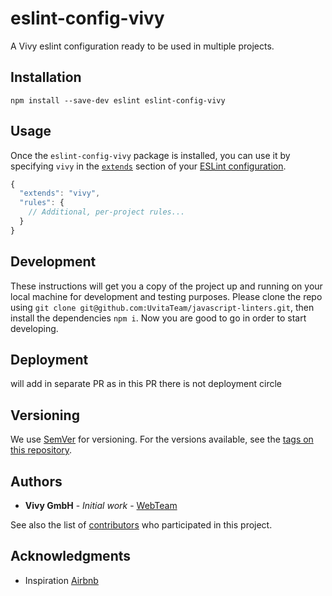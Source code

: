 # eslint-config-vivy

A Vivy eslint configuration ready to be used in multiple projects.

## Installation
```
npm install --save-dev eslint eslint-config-vivy
```

## Usage

Once the `eslint-config-vivy` package is installed, you can use it by specifying `vivy` in the [`extends`](http://eslint.org/docs/user-guide/configuring#extending-configuration-files) section of your [ESLint configuration](http://eslint.org/docs/user-guide/configuring).

```javascript
{
  "extends": "vivy",
  "rules": {
    // Additional, per-project rules...
  }
}
```

## Development

These instructions will get you a copy of the project up and running on your local machine for development and testing purposes. 
Please clone the repo using `git clone git@github.com:UvitaTeam/javascript-linters.git`, then install the dependencies `npm i`. 
Now you are good to go in order to start developing.

## Deployment

will add in separate PR as in this PR there is not deployment circle

## Versioning

We use [SemVer](http://semver.org/) for versioning. For the versions available, see the [tags on this repository](https://github.com/UvitaTeam/javascript-linters/releases). 

## Authors

* **Vivy GmbH** - *Initial work* - [WebTeam](https://github.com/orgs/UvitaTeam/teams/web) 

See also the list of [contributors](https://github.com/your/project/contributors) who participated in this project.

## Acknowledgments

* Inspiration [Airbnb](https://github.com/airbnb/javascript)
